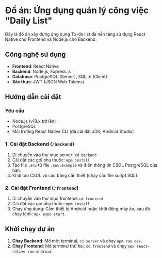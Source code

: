 # Đồ án: Ứng dụng quản lý công việc "Daily List"

Đây là đồ án xây dựng ứng dụng To-do list đa nền tảng sử dụng React Native cho Frontend và Node.js cho Backend.

## Công nghệ sử dụng

* **Frontend**: React Native
* **Backend**: Node.js, Express.js
* **Database**: PostgreSQL (Server), SQLite (Client)
* **Xác thực**: JWT (JSON Web Tokens)

## Hướng dẫn cài đặt

### Yêu cầu
- Node.js (v18.x trở lên)
- PostgreSQL
- Môi trường React Native CLI (đã cài đặt JDK, Android Studio)

### 1. Cài đặt Backend (`/backend`)

1.  Di chuyển vào thư mục server: `cd backend`
2.  Cài đặt các gói phụ thuộc: `npm install`
3.  Tạo file `.env` từ file `.env.example` và điền thông tin CSDL PostgreSQL của bạn.
4.  Khởi tạo CSDL và các bảng cần thiết (chạy các file script SQL).

### 2. Cài đặt Frontend (`/frontend`)

1.  Di chuyển vào thư mục frontend: `cd frontend`
2.  Cài đặt các gói phụ thuộc: `npm install`
3.  Chạy ứng dụng: Cắm thiết bị Android hoặc khởi động máy ảo, sau đó chạy lệnh: `npx expo start`.

## Khởi chạy dự án

1.  **Chạy Backend**: Mở một terminal, `cd server` và chạy `npm run dev`.
2.  **Chạy Frontend**: Mở terminal thứ hai, `cd frontend` và chạy `npx react-native run-android`.